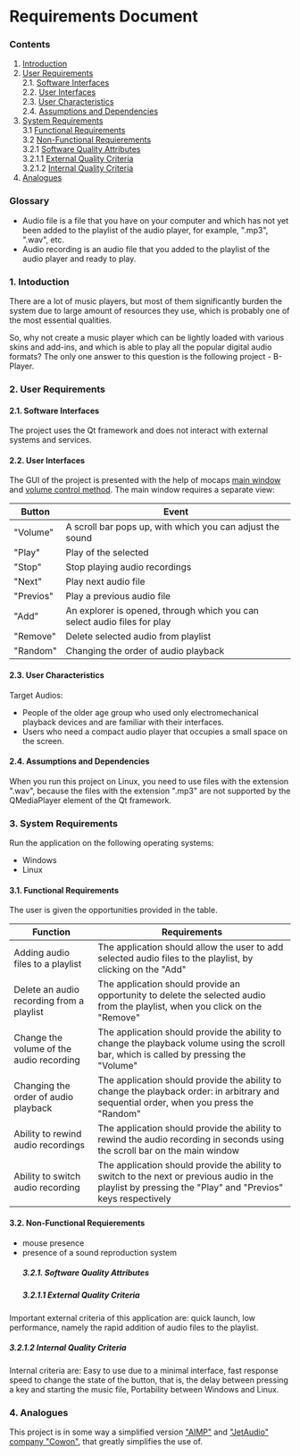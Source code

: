 # Requirements Document
### Contents
1. [Introduction](#1)
2. [User Requirements](#2) <br>
  2.1. [Software Interfaces](#2.1) <br>
  2.2. [User Interfaces](#2.2) <br>
  2.3. [User Characteristics](#2.3) <br>
  2.4. [Assumptions and Dependencies](#2.4) <br>
3. [System Requirements](#3.) <br>
  3.1 [Functional Requirements](#3.1) <br>
  3.2 [Non-Functional Requierements](#3.2) <br>
    3.2.1 [Software Quality Attributes](#3.2.1) <br>
    3.2.1.1 [External Quality Criteria](#3.2.1.1) <br>
    3.2.1.2 [Internal Quality Criteria](#3.2.1.2) <br>
4. [Analogues](#4) <br>

### Glossary
* Audio file is a file that you have on your computer and which has not yet been added to the playlist of the audio player, for example, ".mp3", ".wav", etc.
* Audio recording is an audio file that you added to the playlist of the audio player and ready to play.

### 1\. Intoduction <a name="1"></a>
There are a lot of music players, but most of them significantly burden the system due to large amount of resources they use, which is probably one of the most essential qualities. 

So, why not create a music player which can be lightly loaded with various skins and add-ins, and which is able to play all the popular digital audio formats? The only one answer to this question is the following project - B-Player.

### 2\. User Requirements <a name="2"></a>
#### 2.1\. Software Interfaces <a name="2.1"></a>
The project uses the Qt framework and does not interact with external systems and services.
#### 2.2\. User Interfaces <a name="2.2"></a>
The GUI of the project is presented with the help of mocaps [main window](https://raw.githubusercontent.com/steppbol/B-Player/master/docs/Project%20Documentation/mockups/MainWindow.png) and [volume control method](https://raw.githubusercontent.com/steppbol/B-Player/master/docs/Project%20Documentation/mockups/ShowVolume.png).
The main window requires a separate view:

Button | Event
--- | ---
"Volume" | A scroll bar pops up, with which you can adjust the sound
"Play" | Play of the selected
"Stop" | Stop playing audio recordings
"Next" | Play next audio file
"Previos" | Play a previous audio file
"Add" | An explorer is opened, through which you can select audio files for play
"Remove" | Delete selected audio from playlist
"Random" | Changing the order of audio playback

#### 2.3\. User Characteristics <a name="2.3"></a>
Target Audios:
* People of the older age group who used only electromechanical playback devices and are familiar with their interfaces.
* Users who need a compact audio player that occupies a small space on the screen.
#### 2.4\. Assumptions and Dependencies <a name="2.4"></a>
When you run this project on Linux, you need to use files with the extension ".wav", because the files with the extension ".mp3" are not supported by the QMediaPlayer element of the Qt framework.
### 3\. System Requirements <a name="3"></a>
Run the application on the following operating systems:
* Windows
* Linux
#### 3.1\. Functional Requirements <a name="3.1"></a>
The user is given the opportunities provided in the table.

Function | Requirements
--- | ---
Adding audio files to a playlist | The application should allow the user to add selected audio files to the playlist, by clicking on the "Add"
Delete an audio recording from a playlist | The application should provide an opportunity to delete the selected audio from the playlist, when you click on the "Remove"
Change the volume of the audio recording | The application should provide the ability to change the playback volume using the scroll bar, which is called by pressing the "Volume"
Changing the order of audio playback | The application should provide the ability to change the playback order: in arbitrary and sequential order, when you press the "Random"
Ability to rewind audio recordings | The application should provide the ability to rewind the audio recording in seconds using the scroll bar on the main window
Ability to switch audio recording | The application should provide the ability to switch to the next or previous audio in the playlist by pressing the "Play" and "Previos" keys respectively

#### 3.2\. Non-Functional Requierements <a name="3.2"></a>
* mouse presence
* presence of a sound reproduction system
  ##### 3.2.1\. Software Quality Attributes <a name="3.2.1"></a>
  ##### 3.2.1.1 External Quality Criteria <a name="3.2.1.1"></a>
Important external criteria of this application are: quick launch, low performance, namely the rapid addition of audio files to the playlist.
  ##### 3.2.1.2 Internal Quality Criteria <a name="3.2.1.2"></a>
Internal criteria are: Easy to use due to a minimal interface, fast response speed to change the state of the button, that is, the delay between pressing a key and starting the music file, Portability between Windows and Linux.
### 4\. Analogues <a name="4"></a>
This project is in some way a simplified version ["AIMP"](http://www.aimp.ru/) and ["JetAudio" company "Cowon"](http://www.jetaudio.com/), that greatly simplifies the use of.
